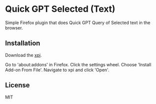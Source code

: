 # Quick GPT Selected (Text)

Simple Firefox plugin that does Quick GPT Query of Selected text in the browser.

## Installation

Download the [xpi](https://github.com/ikanher/quick-gpt-selected/blob/master/quick_gpt_selected-0.1a-fx.xpi?raw=true).

Go to 'about:addons' in Firefox. Click the settings wheel. Choose 'Install Add-on From File'. Navigate to xpi and click 'Open'.

## License

MIT
